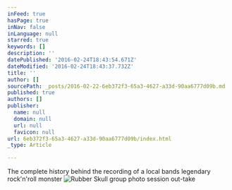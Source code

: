 ```yaml
---
inFeed: true
hasPage: true
inNav: false
inLanguage: null
starred: true
keywords: []
description: ''
datePublished: '2016-02-24T18:43:54.671Z'
dateModified: '2016-02-24T18:43:37.732Z'
title: ''
author: []
sourcePath: _posts/2016-02-22-6eb372f3-65a3-4627-a33d-90aa6777d09b.md
published: true
authors: []
publisher:
  name: null
  domain: null
  url: null
  favicon: null
url: 6eb372f3-65a3-4627-a33d-90aa6777d09b/index.html
_type: Article

---
```

The complete history behind the recording of a local bands legendary rock'n'roll monster
![Rubber Skull group photo session out-take](https://the-grid-user-content.s3-us-west-2.amazonaws.com/8aec8fee-27ac-49dc-8c8f-e3fa3bf35b52.jpg)